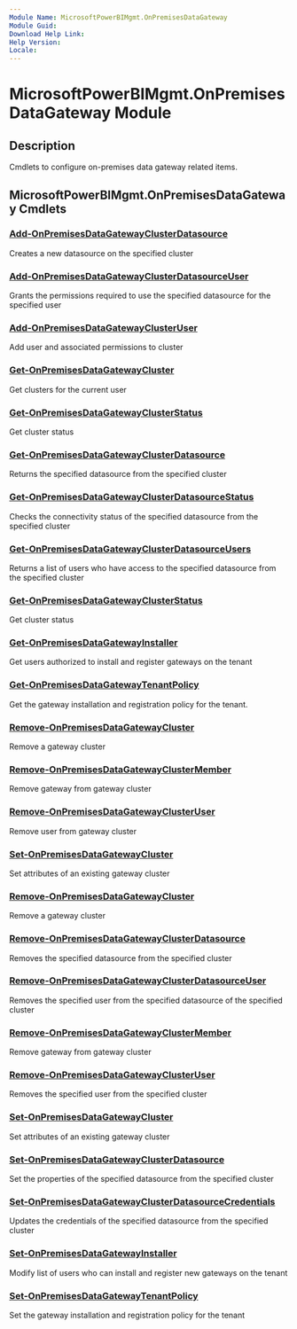 ```yaml
---
Module Name: MicrosoftPowerBIMgmt.OnPremisesDataGateway
Module Guid: 
Download Help Link: 
Help Version: 
Locale: 
---
```


# MicrosoftPowerBIMgmt.OnPremisesDataGateway Module
## Description
Cmdlets to configure on-premises data gateway related items.

## MicrosoftPowerBIMgmt.OnPremisesDataGateway Cmdlets
### [Add-OnPremisesDataGatewayClusterDatasource](Add-OnPremisesDataGatewayClusterDatasource.md)
Creates a new datasource on the specified cluster

### [Add-OnPremisesDataGatewayClusterDatasourceUser](Add-OnPremisesDataGatewayClusterDatasourceUser.md)
Grants the permissions required to use the specified datasource for the specified user

### [Add-OnPremisesDataGatewayClusterUser](Add-OnPremisesDataGatewayClusterUser.md)
Add user and associated permissions to cluster

### [Get-OnPremisesDataGatewayCluster](Get-OnPremisesDataGatewayCluster.md)
Get clusters for the current user

### [Get-OnPremisesDataGatewayClusterStatus](Get-OnPremisesDataGatewayClusterStatus.md)
Get cluster status

### [Get-OnPremisesDataGatewayClusterDatasource](Get-OnPremisesDataGatewayClusterDatasource.md)
Returns the specified datasource from the specified cluster

### [Get-OnPremisesDataGatewayClusterDatasourceStatus](Get-OnPremisesDataGatewayClusterDatasourceStatus.md)
Checks the connectivity status of the specified datasource from the specified cluster

### [Get-OnPremisesDataGatewayClusterDatasourceUsers](Get-OnPremisesDataGatewayClusterDatasourceUsers.md)
Returns a list of users who have access to the specified datasource from the specified cluster

### [Get-OnPremisesDataGatewayClusterStatus](Get-OnPremisesDataGatewayClusterStatus.md)
Get cluster status

### [Get-OnPremisesDataGatewayInstaller](Get-OnPremisesDataGatewayInstaller.md)
Get users authorized to install and register gateways on the tenant

### [Get-OnPremisesDataGatewayTenantPolicy](Get-OnPremisesDataGatewayTenantPolicy.md)
Get the gateway installation and registration policy for the tenant.

### [Remove-OnPremisesDataGatewayCluster](Remove-OnPremisesDataGatewayCluster.md)
Remove a gateway cluster

### [Remove-OnPremisesDataGatewayClusterMember](Remove-OnPremisesDataGatewayClusterMember.md)
Remove gateway from gateway cluster

### [Remove-OnPremisesDataGatewayClusterUser](Remove-OnPremisesDataGatewayClusterUser.md)
Remove user from gateway cluster

### [Set-OnPremisesDataGatewayCluster](Set-OnPremisesDataGatewayCluster.md)
Set attributes of an existing gateway cluster

### [Remove-OnPremisesDataGatewayCluster](Remove-OnPremisesDataGatewayCluster.md)
Remove a gateway cluster

### [Remove-OnPremisesDataGatewayClusterDatasource](Remove-OnPremisesDataGatewayClusterDatasource.md)
Removes the specified datasource from the specified cluster

### [Remove-OnPremisesDataGatewayClusterDatasourceUser](Remove-OnPremisesDataGatewayClusterDatasourceUser.md)
Removes the specified user from the specified datasource of the specified cluster

### [Remove-OnPremisesDataGatewayClusterMember](Remove-OnPremisesDataGatewayClusterMember.md)
Remove gateway from gateway cluster

### [Remove-OnPremisesDataGatewayClusterUser](Remove-OnPremisesDataGatewayClusterUser.md)
Removes the specified user from the specified cluster

### [Set-OnPremisesDataGatewayCluster](Set-OnPremisesDataGatewayCluster.md)
Set attributes of an existing gateway cluster

### [Set-OnPremisesDataGatewayClusterDatasource](Set-OnPremisesDataGatewayClusterDatasource.md)
Set the properties of the specified datasource from the specified cluster

### [Set-OnPremisesDataGatewayClusterDatasourceCredentials](Set-OnPremisesDataGatewayClusterDatasourceCredentials.md)
Updates the credentials of the specified datasource from the specified cluster

### [Set-OnPremisesDataGatewayInstaller](Set-OnPremisesDataGatewayInstaller.md)
Modify list of users who can install and register new gateways on the tenant

### [Set-OnPremisesDataGatewayTenantPolicy](Set-OnPremisesDataGatewayTenantPolicy.md)
Set the gateway installation and registration policy for the tenant

